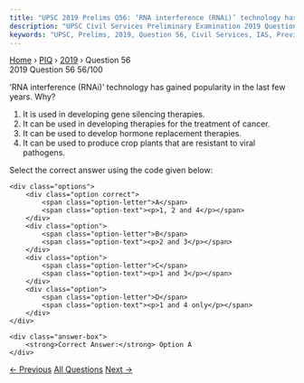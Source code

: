 ```yaml
---
title: "UPSC 2019 Prelims Q56: ‘RNA interference (RNAi)’ technology has gained popularity i..."
description: "UPSC Civil Services Preliminary Examination 2019 Question 56 with options and answer"
keywords: "UPSC, Prelims, 2019, Question 56, Civil Services, IAS, Previous Year Questions"
---
```


<nav class="breadcrumb">
    <a href="../../">Home</a>
    <span>›</span>
    <a href="../">PIQ</a>
    <span>›</span>
    <a href="./">2019</a>
    <span>›</span>
    <span>Question 56</span>
</nav>

<div class="question-header">
    <div class="question-meta">
        <span class="year-badge">2019</span>
        <span class="question-number">Question 56</span>
        <span class="progress">56/100</span>
    </div>
    <div class="progress-bar">
        <div class="progress-fill" style="width: 56.0%"></div>
    </div>
</div>

<div class="question-content">
    <div class="question-text">
        <p>‘RNA interference (RNAi)’ technology has gained popularity in the last few<br />
years. Why?</p>
<ol>
<li>It is used in developing gene silencing therapies.</li>
<li>It can be used in developing therapies for the treatment of cancer.</li>
<li>It can be used to develop hormone replacement therapies.</li>
<li>It can be used to produce crop plants that are resistant to viral pathogens.</li>
</ol>
<p>Select the correct answer using the code given below:</p>
    </div>
    
    <div class="options">
        <div class="option correct">
            <span class="option-letter">A</span>
            <span class="option-text"><p>1, 2 and 4</p></span>
        </div>
        <div class="option">
            <span class="option-letter">B</span>
            <span class="option-text"><p>2 and 3</p></span>
        </div>
        <div class="option">
            <span class="option-letter">C</span>
            <span class="option-text"><p>1 and 3</p></span>
        </div>
        <div class="option">
            <span class="option-letter">D</span>
            <span class="option-text"><p>1 and 4 only</p></span>
        </div>
    </div>

    <div class="answer-box">
        <strong>Correct Answer:</strong> Option A
    </div>
</div>

<div class="question-nav">
    <a href="../q055-in-the-context-of-wearable-technology-which-of-the/" class="nav-btn prev">← Previous</a>
    <a href="../" class="nav-btn center">All Questions</a>
    <a href="../q057-recently-scientists-observed-the-merger-of-giant-b/" class="nav-btn next">Next →</a>
</div>

